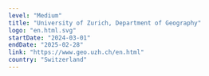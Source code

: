 ```yaml
---
level: "Medium"
title: "University of Zurich, Department of Geography"
logo: "en.html.svg"
startDate: "2024-03-01"
endDate: "2025-02-28"
link: "https://www.geo.uzh.ch/en.html"
country: "Switzerland"
---
```

